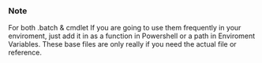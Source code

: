### Note
For both .batch & cmdlet 
If you are going to use them frequently in your enviroment,
just add it in as a function in Powershell or a path in Enviroment Variables.
These base files are only really if you need the actual file or reference. 
